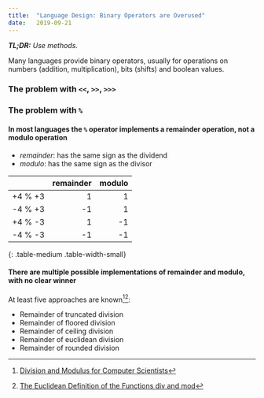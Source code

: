 ```yaml
---
title:  "Language Design: Binary Operators are Overused"
date:   2019-09-21
---
```


_**TL;DR:** Use methods._

Many languages provide binary operators, usually for operations on numbers (addition, multiplication),
bits (shifts) and boolean values.

### The problem with `<<`, `>>`, `>>>`

### The problem with `%`

#### In most languages the `%` operator implements a remainder operation, not a modulo operation

- *remainder*: has the same sign as the dividend
- *modulo*: has the same sign as the divisor

|           |  remainder |    modulo |
|:---------:|-----------:|----------:|
|  +4 % +3  |          1 |         1 |
|  -4 % +3  |         -1 |         1 |
|  +4 % -3  |          1 |        -1 |
|  -4 % -3  |         -1 |        -1 |
{: .table-medium .table-width-small}

#### There are multiple possible implementations of remainder and modulo, with no clear winner

At least five approaches are known[^leijen][^boute]:

- Remainder of truncated division
- Remainder of floored division
- Remainder of ceiling division
- Remainder of euclidean division
- Remainder of rounded division


[^leijen]: [Division and Modulus for Computer Scientists](https://www.microsoft.com/en-us/research/wp-content/uploads/2016/02/divmodnote-letter.pdf)
[^boute]: [The Euclidean Definition of the Functions div and mod](https://dl.acm.org/doi/pdf/10.1145/128861.128862)